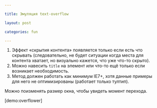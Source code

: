 ```yaml
---

title: Эмуляция text-overflow

layout: post

categories: fun

---
```


1. Эффект «скрытия контента» появляется только если есть что скрывать (следовательно, не будет ситуации когда места для контента хватает, но визуально кажется, что уже что-то скрыто).
2. Можно навесить `title` на элемент или что-то ещё только если возникает необходимость.
3. Метод должен работать как минимум IE7+, хотя данные примеры для него не оптимизированы (работает только тултип).

Можно поизменять размер окна, чтобы увидеть момент перехода.

[demo:overflower]
